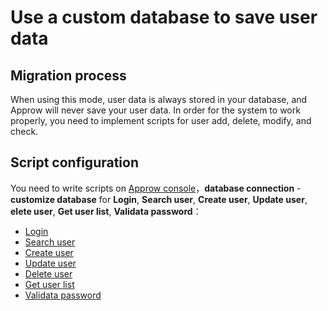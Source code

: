 # Use a custom database to save user data

<LastUpdated/>


<!-- ::: hint-warning
Only **Enterprise Edition** users can use the custom database connection function. For details, please see [https://approw.cn/pricing](https://approw.cn/pricing). If you want to try it out, please contact 176-0250-2507 or xuziqiang@approw.cn
::: -->

## Migration process

When using this mode, user data is always stored in your database, and Approw will never save your user data. In order for the system to work properly, you need to implement scripts for user add, delete, modify, and check.

## Script configuration 

You need to write scripts on [Approw console](https://console.approw.com/console/userpool)，**database connection** - **customize database** for **Login**, **Search user**, **Create user**, **Update user**, **elete user**, **Get user list**, **Validata password**：

- [Login](./configuration/#编写数据库操作脚本)
- [Search user](./configuration/#编写数据库操作脚本)
- [Create user](./configuration/#编写数据库操作脚本)
- [Update user](./configuration/#编写数据库操作脚本)
- [Delete user](./configuration/#编写数据库操作脚本)
- [Get user list](./configuration/#编写数据库操作脚本)
- [Validata password](./configuration/#编写数据库操作脚本)
